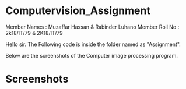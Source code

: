 # Computervision_Assignment

Member Names : Muzaffar Hassan & Rabinder Luhano
Member Roll No : 2k18/IT/79 & 2K18/IT/79

Hello sir. The Following code is inside the folder named as "Assignment".


Below are the screenshots of the Computer image processing program.

# Screenshots


